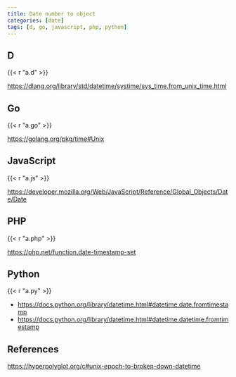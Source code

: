 ```yaml
---
title: Date number to object
categories: [date]
tags: [d, go, javascript, php, python]
---
```


## D

{{< r "a.d" >}}

<https://dlang.org/library/std/datetime/systime/sys_time.from_unix_time.html>

## Go

{{< r "a.go" >}}

<https://golang.org/pkg/time#Unix>

## JavaScript

{{< r "a.js" >}}

<https://developer.mozilla.org/Web/JavaScript/Reference/Global_Objects/Date/Date>

## PHP

{{< r "a.php" >}}

<https://php.net/function.date-timestamp-set>

## Python

{{< r "a.py" >}}

- <https://docs.python.org/library/datetime.html#datetime.date.fromtimestamp>
- <https://docs.python.org/library/datetime.html#datetime.datetime.fromtimestamp>

## References

<https://hyperpolyglot.org/c#unix-epoch-to-broken-down-datetime>
